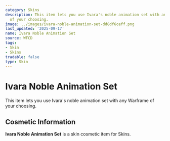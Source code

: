 ```yaml
---
category: Skins
description: This item lets you use Ivara's noble animation set with any Warframe
  of your choosing.
image: ../images/ivara-noble-animation-set-dd8df6ceff.png
last_updated: '2025-09-17'
name: Ivara Noble Animation Set
source: WFCD
tags:
- Skin
- Skins
tradable: false
type: Skin
---
```


# Ivara Noble Animation Set

This item lets you use Ivara's noble animation set with any Warframe of your choosing.

## Cosmetic Information

**Ivara Noble Animation Set** is a skin cosmetic item for Skins.

